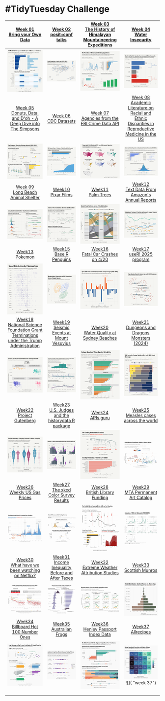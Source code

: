 # #TidyTuesday Challenge

| [Week 01<br>Bring your Own Data](https://github.com/poncest/tidytuesday/tree/main/2025/Week_01) | [Week 02](https://github.com/poncest/tidytuesday/tree/main/2025/Week_02)[<br>](https://github.com/poncest/tidytuesday/tree/main/2025/Week_01)[posit::conf talks](https://github.com/poncest/tidytuesday/tree/main/2025/Week_02) | [Week 03](https://github.com/poncest/tidytuesday/tree/main/2025/Week_03)[<br>](https://github.com/poncest/tidytuesday/tree/main/2025/Week_01)[The History of Himalayan Mountaineering Expeditions](https://github.com/poncest/tidytuesday/tree/main/2025/Week_03) | [Week 04](https://github.com/poncest/tidytuesday/tree/main/2025/Week_04)[<br>](https://github.com/poncest/tidytuesday/tree/main/2025/Week_01)[Water Insecurity](https://github.com/poncest/tidytuesday/tree/main/2025/Week_04) |
|:----------------:|:----------------:|:----------------:|:----------------:|
| ![](Week_01/2025_01.png "week 01") | ![](Week_02/2025_02.png "week 02") | ![](Week_03/2025_03.png "week 03") | ![](Week_04/2025_04.png "week 04") |
| [Week 05](https://github.com/poncest/tidytuesday/tree/main/2025/Week_05)[<br>](https://github.com/poncest/tidytuesday/tree/main/2025/Week_01)[Donuts, Data, and D'oh - A Deep Dive into The Simpsons](https://github.com/poncest/tidytuesday/tree/main/2025/Week_05) | [Week 06](https://github.com/poncest/tidytuesday/tree/main/2025/Week_06)[<br>](https://github.com/poncest/tidytuesday/tree/main/2025/Week_01)[CDC Datasets](https://github.com/poncest/tidytuesday/tree/main/2025/Week_06) | [Week 07](https://github.com/poncest/tidytuesday/tree/main/2025/Week_07)[<br>](https://github.com/poncest/tidytuesday/tree/main/2025/Week_01)[Agencies from the FBI Crime Data API](https://github.com/poncest/tidytuesday/tree/main/2025/Week_07) | [Week 08](https://github.com/poncest/tidytuesday/tree/main/2025/Week_08)[<br>](https://github.com/poncest/tidytuesday/tree/main/2025/Week_01)[Academic Literature on Racial and Ethnic Disparities in Reproductive Medicine in the US](https://github.com/poncest/tidytuesday/tree/main/2025/Week_08) |
| ![](Week_05/2025_05.png "week 05") | ![](Week_06/2025_06.png "week 06") | ![](Week_07/2025_07.png "week 07") | ![](Week_08/2025_08.png "week 08") |
| [Week 09](https://github.com/poncest/tidytuesday/tree/main/2025/Week_09)[<br>](https://github.com/poncest/tidytuesday/tree/main/2025/Week_01)[Long Beach Animal Shelter](https://github.com/poncest/tidytuesday/tree/main/2025/Week_09) | [Week10](https://github.com/poncest/tidytuesday/tree/main/2025/Week_10)[<br>](https://github.com/poncest/tidytuesday/tree/main/2025/Week_01)[Pixar Films](https://github.com/poncest/tidytuesday/tree/main/2025/Week_10) | [Week11](https://github.com/poncest/tidytuesday/tree/main/2025/Week_11)[<br>](https://github.com/poncest/tidytuesday/tree/main/2025/Week_01)[Palm Trees](https://github.com/poncest/tidytuesday/tree/main/2025/Week_11) | [Week12](https://github.com/poncest/tidytuesday/tree/main/2025/Week_12)[<br>](https://github.com/poncest/tidytuesday/tree/main/2025/Week_01)[Text Data From Amazon's Annual Reports](https://github.com/poncest/tidytuesday/tree/main/2025/Week_12) |
| ![](Week_09/2025_09.png "week 09") | ![](Week_10/2025_10.png "week 10") | ![](Week_11/2025_11.png "week 11") | ![](Week_12/2025_12.png "week 12") |
| [Week13](https://github.com/poncest/tidytuesday/tree/main/2025/Week_13)[<br>](https://github.com/poncest/tidytuesday/tree/main/2025/Week_01)[Pokemon](https://github.com/poncest/tidytuesday/tree/main/2025/Week_13) | [Week15](https://github.com/poncest/tidytuesday/tree/main/2025/Week_15)[<br>](https://github.com/poncest/tidytuesday/tree/main/2025/Week_01)[Base R Penguins](https://github.com/poncest/tidytuesday/tree/main/2025/Week_15) | [Week16](https://github.com/poncest/tidytuesday/tree/main/2025/Week_16)[<br>](https://github.com/poncest/tidytuesday/tree/main/2025/Week_01)[Fatal Car Crashes on 4/20](https://github.com/poncest/tidytuesday/tree/main/2025/Week_16) | [Week17](https://github.com/poncest/tidytuesday/tree/main/2025/Week_17)[<br>](https://github.com/poncest/tidytuesday/tree/main/2025/Week_01)[useR! 2025 program](https://github.com/poncest/tidytuesday/tree/main/2025/Week_17) |
| ![](Week_13/2025_13.png "week 13") | ![](Week_15/2025_15.png "week 15") | ![](Week_16/2025_16.png "week 16") | ![](Week_17/2025_17.png "week 17") |
| [Week18](https://github.com/poncest/tidytuesday/tree/main/2025/Week_18)[<br>](https://github.com/poncest/tidytuesday/tree/main/2025/Week_01)[National Science Foundation Grant Terminations under the Trump Administration](https://github.com/poncest/tidytuesday/tree/main/2025/Week_18) | [Week19](https://github.com/poncest/tidytuesday/tree/main/2025/Week_19)[<br>](https://github.com/poncest/tidytuesday/tree/main/2025/Week_01)[Seismic Events at Mount Vesuvius](https://github.com/poncest/tidytuesday/tree/main/2025/Week_19) | [Week20](https://github.com/poncest/tidytuesday/tree/main/2025/Week_20)[<br>](https://github.com/poncest/tidytuesday/tree/main/2025/Week_01)[Water Quality at Sydney Beaches](https://github.com/poncest/tidytuesday/tree/main/2025/Week_20) | [Week21](https://github.com/poncest/tidytuesday/tree/main/2025/Week_21)[<br>](https://github.com/poncest/tidytuesday/tree/main/2025/Week_01)[Dungeons and Dragons Monsters (2024)](https://github.com/poncest/tidytuesday/tree/main/2025/Week_21) |
| ![](Week_18/2025_18.png "week 18") | ![](Week_19/2025_19.png "week 19") | ![](Week_20/2025_20.png "week 20") | ![](Week_21/2025_21.png "week 21") |
| [Week22](https://github.com/poncest/tidytuesday/tree/main/2025/Week_22)[<br>](https://github.com/poncest/tidytuesday/tree/main/2025/Week_01)[Project Gutenberg](https://github.com/poncest/tidytuesday/tree/main/2025/Week_22) | [Week23](https://github.com/poncest/tidytuesday/tree/main/2025/Week_23)[<br>](https://github.com/poncest/tidytuesday/tree/main/2025/Week_01)[U.S. Judges and the historydata R package](https://github.com/poncest/tidytuesday/tree/main/2025/Week_23) | [Week24](https://github.com/poncest/tidytuesday/tree/main/2025/Week_24)[<br>](https://github.com/poncest/tidytuesday/tree/main/2025/Week_01)[APIs.guru](https://github.com/poncest/tidytuesday/tree/main/2025/Week_24) | [Week25](https://github.com/poncest/tidytuesday/tree/main/2025/Week_25)[<br>](https://github.com/poncest/tidytuesday/tree/main/2025/Week_01)[Measles cases across the world](https://github.com/poncest/tidytuesday/tree/main/2025/Week_25) |
| ![](Week_22/2025_22.png "week 22") | ![](Week_23/2025_23.png "week 23") | ![](Week_24/2025_24.png "week 24") | ![](Week_25/2025_25.png "week 25") |
| [Week26](https://github.com/poncest/tidytuesday/tree/main/2025/Week_26)[<br>](https://github.com/poncest/tidytuesday/tree/main/2025/Week_01)[Weekly US Gas Prices](https://github.com/poncest/tidytuesday/tree/main/2025/Week_26) | [Week27](https://github.com/poncest/tidytuesday/tree/main/2025/Week_27)[<br>](https://github.com/poncest/tidytuesday/tree/main/2025/Week_01)[The xkcd Color Survey Results](https://github.com/poncest/tidytuesday/tree/main/2025/Week_27) | [Week28](https://github.com/poncest/tidytuesday/tree/main/2025/Week_28)[<br>](https://github.com/poncest/tidytuesday/tree/main/2025/Week_01)[British Library Funding](https://github.com/poncest/tidytuesday/tree/main/2025/Week_28) | [Week29](https://github.com/poncest/tidytuesday/tree/main/2025/Week_29)[<br>](https://github.com/poncest/tidytuesday/tree/main/2025/Week_01)[MTA Permanent Art Catalog](https://github.com/poncest/tidytuesday/tree/main/2025/Week_29) |
| ![](Week_26/2025_26.png "week 26") | ![](Week_27/2025_27.png "week 27") | ![](Week_28/2025_28.png "week 28") | ![](Week_29/2025_29.png "week 29") |
| [Week30](https://github.com/poncest/tidytuesday/tree/main/2025/Week_30)[<br>](https://github.com/poncest/tidytuesday/tree/main/2025/Week_01)[What have we been watching on Netflix?](https://github.com/poncest/tidytuesday/tree/main/2025/Week_30) | [Week31](https://github.com/poncest/tidytuesday/tree/main/2025/Week_31)[<br>](https://github.com/poncest/tidytuesday/tree/main/2025/Week_01)[Income Inequality Before and After Taxes](https://github.com/poncest/tidytuesday/tree/main/2025/Week_31) | [Week32](https://github.com/poncest/tidytuesday/tree/main/2025/Week_32)[<br>](https://github.com/poncest/tidytuesday/tree/main/2025/Week_01)[Extreme Weather Attribution Studies](https://github.com/poncest/tidytuesday/tree/main/2025/Week_32) | [Week33](https://github.com/poncest/tidytuesday/tree/main/2025/Week_33)[<br>](https://github.com/poncest/tidytuesday/tree/main/2025/Week_01)[Scottish Munros](https://github.com/poncest/tidytuesday/tree/main/2025/Week_33) |
| ![](Week_30/2025_30.png "week 30") | ![](Week_31/2025_31.png "week 31") | ![](Week_32/2025_32.png "week 32") | ![]()![](Week_33/2025_33.png "week 33") |
| [Week34](https://github.com/poncest/tidytuesday/tree/main/2025/Week_34)[<br>](https://github.com/poncest/tidytuesday/tree/main/2025/Week_01)[Billboard Hot 100 Number Ones](https://github.com/poncest/tidytuesday/tree/main/2025/Week_34) | [Week35](https://github.com/poncest/tidytuesday/tree/main/2025/Week_35)[<br>](https://github.com/poncest/tidytuesday/tree/main/2025/Week_01)[Australian Frogs](https://github.com/poncest/tidytuesday/tree/main/2025/Week_35) | [Week36](https://github.com/poncest/tidytuesday/tree/main/2025/Week_36)[<br>](https://github.com/poncest/tidytuesday/tree/main/2025/Week_01)[Henley Passport Index Data](https://github.com/poncest/tidytuesday/tree/main/2025/Week_36) | [Week37](https://github.com/poncest/tidytuesday/tree/main/2025/Week_37)[<br>](https://github.com/poncest/tidytuesday/tree/main/2025/Week_01)[Allrecipes](https://github.com/poncest/tidytuesday/tree/main/2025/Week_37) |
| ![](Week_34/2025_34.png "week 34") | ![](Week_35/2025_35.png "week 35") | ![](Week_36/2025_36.png "week 36") | ![](Week_37/2025_37.png "Week 37")![]( "week 37") |
|  |  |  |  |
|  |  |  |  |
|  |  |  |  |

